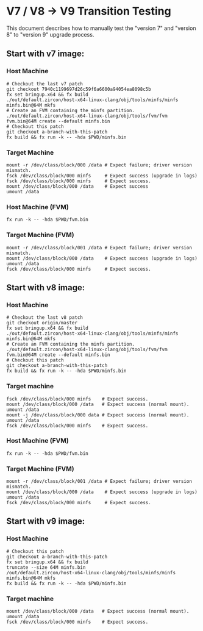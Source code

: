 # V7 / V8 -> V9 Transition Testing

This document describes how to manually test the "version 7" and "version 8" to "version 9"
upgrade process.

## Start with v7 image:

### Host Machine

```
# Checkout the last v7 patch
git checkout 7940c1199697d26c59f6a6600a94054ea8098c5b
fx set bringup.x64 && fx build
./out/default.zircon/host-x64-linux-clang/obj/tools/minfs/minfs minfs.bin@64M mkfs
# Create an FVM containing the minfs partition.
./out/default.zircon/host-x64-linux-clang/obj/tools/fvm/fvm fvm.bin@64M create --default minfs.bin
# Checkout this patch
git checkout a-branch-with-this-patch
fx build && fx run -k -- -hda $PWD/minfs.bin
```

### Target Machine

```
mount -r /dev/class/block/000 /data # Expect failure; driver version mismatch.
fsck /dev/class/block/000 minfs     # Expect success (upgrade in logs)
fsck /dev/class/block/000 minfs     # Expect success.
mount /dev/class/block/000 /data    # Expect success
umount /data
```

### Host Machine (FVM)

```
fx run -k -- -hda $PWD/fvm.bin
```

### Target Machine (FVM)

```
mount -r /dev/class/block/001 /data # Expect failure; driver version mismatch.
mount /dev/class/block/000 /data    # Expect success (upgrade in logs)
umount /data
fsck /dev/class/block/000 minfs     # Expect success.
```

## Start with v8 image:

### Host Machine

```
# Checkout the last v8 patch
git checkout origin/master
fx set bringup.x64 && fx build
./out/default.zircon/host-x64-linux-clang/obj/tools/minfs/minfs minfs.bin@64M mkfs
# Create an FVM containing the minfs partition.
./out/default.zircon/host-x64-linux-clang/obj/tools/fvm/fvm fvm.bin@64M create --default minfs.bin
# Checkout this patch
git checkout a-branch-with-this-patch
fx build && fx run -k -- -hda $PWD/minfs.bin
```

### Target machine

```
fsck /dev/class/block/000 minfs    # Expect success.
mount /dev/class/block/000 /data   # Expect success (normal mount).
umount /data
mount -j /dev/class/block/000 data # Expect success (normal mount).
umount /data
fsck /dev/class/block/000 minfs    # Expect success.
```

### Host Machine (FVM)

```
fx run -k -- -hda $PWD/fvm.bin
```

### Target Machine (FVM)

```
mount -r /dev/class/block/001 /data # Expect failure; driver version mismatch.
mount /dev/class/block/000 /data    # Expect success (upgrade in logs)
umount /data
fsck /dev/class/block/000 minfs     # Expect success.
```

## Start with v9 image:

### Host Machine

```
# Checkout this patch
git checkout a-branch-with-this-patch
fx set bringup.x64 && fx build
truncate --size 64M minfs.bin
/out/default.zircon/host-x64-linux-clang/obj/tools/minfs/minfs minfs.bin@64M mkfs
fx build && fx run -k -- -hda $PWD/minfs.bin
```

### Target machine

```
mount /dev/class/block/000 /data   # Expect success (normal mount).
umount /data
fsck /dev/class/block/000 minfs    # Expect success.
```
